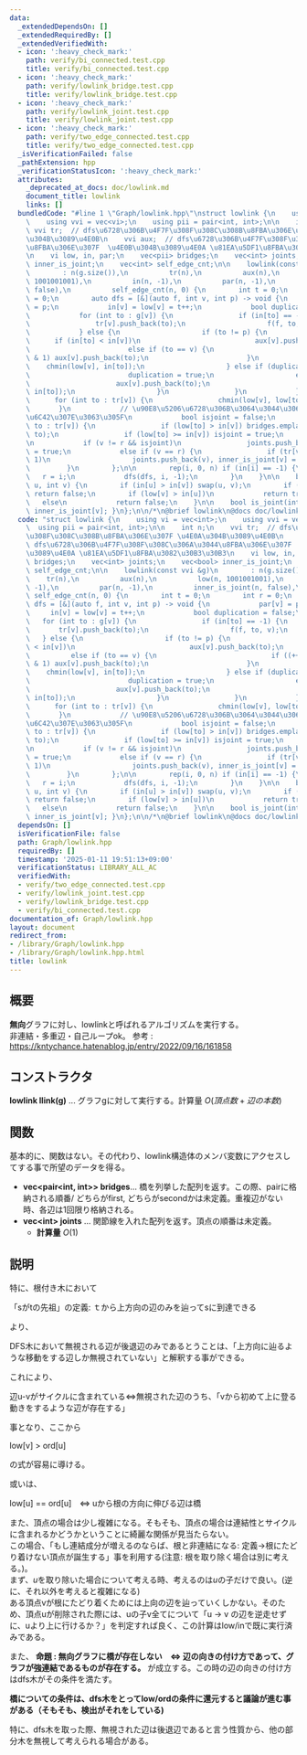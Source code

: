 ```yaml
---
data:
  _extendedDependsOn: []
  _extendedRequiredBy: []
  _extendedVerifiedWith:
  - icon: ':heavy_check_mark:'
    path: verify/bi_connected.test.cpp
    title: verify/bi_connected.test.cpp
  - icon: ':heavy_check_mark:'
    path: verify/lowlink_bridge.test.cpp
    title: verify/lowlink_bridge.test.cpp
  - icon: ':heavy_check_mark:'
    path: verify/lowlink_joint.test.cpp
    title: verify/lowlink_joint.test.cpp
  - icon: ':heavy_check_mark:'
    path: verify/two_edge_connected.test.cpp
    title: verify/two_edge_connected.test.cpp
  _isVerificationFailed: false
  _pathExtension: hpp
  _verificationStatusIcon: ':heavy_check_mark:'
  attributes:
    _deprecated_at_docs: doc/lowlink.md
    document_title: lowlink
    links: []
  bundledCode: "#line 1 \"Graph/lowlink.hpp\"\nstruct lowlink {\n    using vi = vec<int>;\n\
    \    using vvi = vec<vi>;\n    using pii = pair<int, int>;\n\n    int n;\n   \
    \ vvi tr;  // dfs\u6728\u306B\u4F7F\u308F\u308C\u308B\u8FBA\u306E\u307F \u4E0A\
    \u304B\u3089\u4E0B\n    vvi aux;  // dfs\u6728\u306B\u4F7F\u308F\u308C\u306A\u3044\
    \u8FBA\u306E\u307F  \u4E0B\u304B\u3089\u4E0A \u81EA\u5DF1\u8FBA\u3082\u30B3\u30B3\
    \n    vi low, in, par;\n    vec<pii> bridges;\n    vec<int> joints;\n    vec<bool>\
    \ inner_is_joint;\n    vec<int> self_edge_cnt;\n\n    lowlink(const vvi &g)\n\
    \        : n(g.size()),\n          tr(n),\n          aux(n),\n          low(n,\
    \ 1001001001),\n          in(n, -1),\n          par(n, -1),\n          inner_is_joint(n,\
    \ false),\n          self_edge_cnt(n, 0) {\n        int t = 0;\n        int r\
    \ = 0;\n        auto dfs = [&](auto f, int v, int p) -> void {\n            par[v]\
    \ = p;\n            in[v] = low[v] = t++;\n            bool duplication = false;\n\
    \            for (int to : g[v]) {\n                if (in[to] == -1) {\n    \
    \                tr[v].push_back(to);\n                    f(f, to, v);\n    \
    \            } else {\n                    if (to != p) {\n                  \
    \      if (in[to] < in[v])\n                            aux[v].push_back(to);\n\
    \                        else if (to == v) {\n                            if ((++self_edge_cnt[v])\
    \ & 1) aux[v].push_back(to);\n                        }\n                    \
    \    chmin(low[v], in[to]);\n                    } else if (duplication == false)\n\
    \                        duplication = true;\n                    else {\n   \
    \                     aux[v].push_back(to);\n                        chmin(low[v],\
    \ in[to]);\n                    }\n                }\n            }\n\n      \
    \      for (int to : tr[v]) {\n                chmin(low[v], low[to]);\n     \
    \       }\n            // \u90E8\u5206\u6728\u306B\u3064\u3044\u3066\u3001low/in\u304C\
    \u6C42\u307E\u3063\u305F\n            bool isjoint = false;\n            for (int\
    \ to : tr[v]) {\n                if (low[to] > in[v]) bridges.emplace_back(v,\
    \ to);\n                if (low[to] >= in[v]) isjoint = true;\n            }\n\
    \n            if (v != r && isjoint)\n                joints.push_back(v), inner_is_joint[v]\
    \ = true;\n            else if (v == r) {\n                if (tr[v].size() >\
    \ 1)\n                    joints.push_back(v), inner_is_joint[v] = true;\n   \
    \         }\n        };\n\n        rep(i, 0, n) if (in[i] == -1) {\n         \
    \   r = i;\n            dfs(dfs, i, -1);\n        }\n    }\n\n    bool is_bridge(int\
    \ u, int v) {\n        if (in[u] > in[v]) swap(u, v);\n        if (par[v] != u)\
    \ return false;\n        if (low[v] > in[u])\n            return true;\n     \
    \   else\n            return false;\n    }\n\n    bool is_joint(int v) { return\
    \ inner_is_joint[v]; }\n};\n\n/*\n@brief lowlink\n@docs doc/lowlink.md\n*/\n"
  code: "struct lowlink {\n    using vi = vec<int>;\n    using vvi = vec<vi>;\n  \
    \  using pii = pair<int, int>;\n\n    int n;\n    vvi tr;  // dfs\u6728\u306B\u4F7F\
    \u308F\u308C\u308B\u8FBA\u306E\u307F \u4E0A\u304B\u3089\u4E0B\n    vvi aux;  //\
    \ dfs\u6728\u306B\u4F7F\u308F\u308C\u306A\u3044\u8FBA\u306E\u307F  \u4E0B\u304B\
    \u3089\u4E0A \u81EA\u5DF1\u8FBA\u3082\u30B3\u30B3\n    vi low, in, par;\n    vec<pii>\
    \ bridges;\n    vec<int> joints;\n    vec<bool> inner_is_joint;\n    vec<int>\
    \ self_edge_cnt;\n\n    lowlink(const vvi &g)\n        : n(g.size()),\n      \
    \    tr(n),\n          aux(n),\n          low(n, 1001001001),\n          in(n,\
    \ -1),\n          par(n, -1),\n          inner_is_joint(n, false),\n         \
    \ self_edge_cnt(n, 0) {\n        int t = 0;\n        int r = 0;\n        auto\
    \ dfs = [&](auto f, int v, int p) -> void {\n            par[v] = p;\n       \
    \     in[v] = low[v] = t++;\n            bool duplication = false;\n         \
    \   for (int to : g[v]) {\n                if (in[to] == -1) {\n             \
    \       tr[v].push_back(to);\n                    f(f, to, v);\n             \
    \   } else {\n                    if (to != p) {\n                        if (in[to]\
    \ < in[v])\n                            aux[v].push_back(to);\n              \
    \          else if (to == v) {\n                            if ((++self_edge_cnt[v])\
    \ & 1) aux[v].push_back(to);\n                        }\n                    \
    \    chmin(low[v], in[to]);\n                    } else if (duplication == false)\n\
    \                        duplication = true;\n                    else {\n   \
    \                     aux[v].push_back(to);\n                        chmin(low[v],\
    \ in[to]);\n                    }\n                }\n            }\n\n      \
    \      for (int to : tr[v]) {\n                chmin(low[v], low[to]);\n     \
    \       }\n            // \u90E8\u5206\u6728\u306B\u3064\u3044\u3066\u3001low/in\u304C\
    \u6C42\u307E\u3063\u305F\n            bool isjoint = false;\n            for (int\
    \ to : tr[v]) {\n                if (low[to] > in[v]) bridges.emplace_back(v,\
    \ to);\n                if (low[to] >= in[v]) isjoint = true;\n            }\n\
    \n            if (v != r && isjoint)\n                joints.push_back(v), inner_is_joint[v]\
    \ = true;\n            else if (v == r) {\n                if (tr[v].size() >\
    \ 1)\n                    joints.push_back(v), inner_is_joint[v] = true;\n   \
    \         }\n        };\n\n        rep(i, 0, n) if (in[i] == -1) {\n         \
    \   r = i;\n            dfs(dfs, i, -1);\n        }\n    }\n\n    bool is_bridge(int\
    \ u, int v) {\n        if (in[u] > in[v]) swap(u, v);\n        if (par[v] != u)\
    \ return false;\n        if (low[v] > in[u])\n            return true;\n     \
    \   else\n            return false;\n    }\n\n    bool is_joint(int v) { return\
    \ inner_is_joint[v]; }\n};\n\n/*\n@brief lowlink\n@docs doc/lowlink.md\n*/"
  dependsOn: []
  isVerificationFile: false
  path: Graph/lowlink.hpp
  requiredBy: []
  timestamp: '2025-01-11 19:51:13+09:00'
  verificationStatus: LIBRARY_ALL_AC
  verifiedWith:
  - verify/two_edge_connected.test.cpp
  - verify/lowlink_joint.test.cpp
  - verify/lowlink_bridge.test.cpp
  - verify/bi_connected.test.cpp
documentation_of: Graph/lowlink.hpp
layout: document
redirect_from:
- /library/Graph/lowlink.hpp
- /library/Graph/lowlink.hpp.html
title: lowlink
---
```

## 概要
**無向**グラフに対し、lowlinkと呼ばれるアルゴリズムを実行する。<br>非連結・多重辺・自己ループok。
参考 : https://kntychance.hatenablog.jp/entry/2022/09/16/161858 <br>

## コンストラクタ
**lowlink llink(g)** ... グラフgに対して実行する。計算量 $O(頂点数 + 辺の本数)$

## 関数
基本的に、関数はない。その代わり、lowlink構造体のメンバ変数にアクセスしてする事で所望のデータを得る。
- **vec\<pair\<int, int\>\> bridges**... 橋を列挙した配列を返す。この際、pairに格納される順番/ どちらがfirst, どちらがsecondかは未定義。重複辺がない時、各辺は1回限り格納される。
- **vec\<int\> joints** ... 関節線を入れた配列を返す。頂点の順番は未定義。
    - **計算量** $O(1)$

## 説明
特に、根付き木において

「sがtの先祖」の定義: ｔから上方向の辺のみを辿ってsに到達できる<br>

より、

DFS木において無視される辺が後退辺のみであるとうことは、「上方向に辿るような移動をする辺しか無視されていない」と解釈する事ができる。<br>

これにより、

辺u-vがサイクルに含まれている⇔無視された辺のうち、「vから初めて上に登る動きをするような辺が存在する」

事となり、ここから<br>

low[v] > ord[u]

の式が容易に導ける。

或いは、

low[u] == ord[u]　⇔ uから根の方向に伸びる辺は橋
<br>

また、頂点の場合は少し複雑になる。そもそも、頂点の場合は連結性とサイクルに含まれるかどうかということに綺麗な関係が見当たらない。<br>
この場合、「もし連結成分が増えるのならば、根と非連結になる: 定義→根にたどり着けない頂点が誕生する」事を利用する(注意: 根を取り除く場合は別に考える。)。<br>
まず、$u$を取り除いた場合について考える時、考えるのは$u$の子だけで良い。(逆に、それ以外を考えると複雑になる)<br>
ある頂点vが根にたどり着くためには上向の辺を辿っていくしかない。そのため、頂点uが削除された際には、uの子v全てについて「u -> v の辺を逆走せずに、uより上に行けるか？」を判定すれば良く、この計算はlow/inで既に実行済みである。

また、
**命題 : 無向グラフに橋が存在しない　⇔ 辺の向きの付け方であって、グラフが強連結であるものが存在する。**
が成立する。この時の辺の向きの付け方はdfs木がその条件を満たす。<br>

**橋についての条件は、dfs木をとってlow/ordの条件に還元すると議論が進む事がある（そもそも、検出がそれをしている)**

特に、dfs木を取った際、無視された辺は後退辺であると言う性質から、他の部分木を無視して考えられる場合がある。

